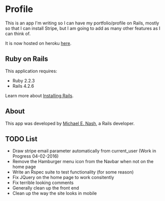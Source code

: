Profile
================

This is an app I'm writing so I can have my portfolio/profile on Rails, mostly
so that I can install
Stripe, but I am going to add as many other features as I can think of.

It is now hosted on heroku [here](http://mnashprofile.herokuapp.com).

Ruby on Rails
-------------

This application requires:

-   Ruby 2.2.3
-   Rails 4.2.6

Learn more about [Installing Rails](http://railsapps.github.io/installing-rails.html).

About
-----

This app was developed by
[Michael E. Nash](http://utumno86.github.io),
a Rails developer.

TODO List
---------

-   Draw stripe email parameter automatically from current_user (Work in Progress 04-02-2016)
-   Remove the Hamburger menu icon from the Navbar when not on the home page
-   Write an Rspec suite to test functionality (for some reason)
-   Fix JQuery on the home page to work consitently
-   Fix terrible looking comments
-   Generally clean up the front end
-   Clean up the way the site looks in mobile

